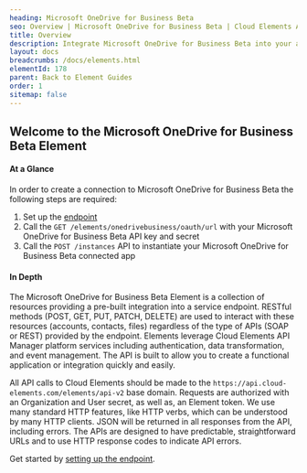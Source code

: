 ```yaml
---
heading: Microsoft OneDrive for Business Beta
seo: Overview | Microsoft OneDrive for Business Beta | Cloud Elements API Docs
title: Overview
description: Integrate Microsoft OneDrive for Business Beta into your application via the Cloud Elements APIs.
layout: docs
breadcrumbs: /docs/elements.html
elementId: 178
parent: Back to Element Guides
order: 1
sitemap: false
---
```


## Welcome to the Microsoft OneDrive for Business Beta Element


#### At a Glance

In order to create a connection to Microsoft OneDrive for Business Beta the following steps are required:

1. Set up the [endpoint](onedrivebusiness-endpoint-setup.html)
2. Call the `GET /elements/onedrivebusiness/oauth/url` with your Microsoft OneDrive for Business Beta API key and secret
3. Call the `POST /instances` API to instantiate your Microsoft OneDrive for Business Beta connected app

#### In Depth

The Microsoft OneDrive for Business Beta Element is a collection of resources providing a pre-built integration into a service endpoint. RESTful methods (POST, GET, PUT, PATCH, DELETE) are used to interact with these resources (accounts, contacts, files) regardless of the type of APIs (SOAP or REST) provided by the endpoint. Elements leverage Cloud Elements API Manager platform services including authentication, data transformation, and event management.  The API is built to allow you to create a functional application or integration quickly and easily.

All API calls to Cloud Elements should be made to the `https://api.cloud-elements.com/elements/api-v2` base domain. Requests are authorized with an Organization and User secret, as well as, an Element token.  We use many standard HTTP features, like HTTP verbs, which can be understood by many HTTP clients. JSON will be returned in all responses from the API, including errors. The APIs are designed to have predictable, straightforward URLs and to use HTTP response codes to indicate API errors.

Get started by [setting up the endpoint](onedrivebusiness-endpoint-setup.html).
